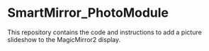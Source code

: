 # SmartMirror_PhotoModule
This repository contains the code and instructions to add a picture slideshow to the MagicMirror2 display.
